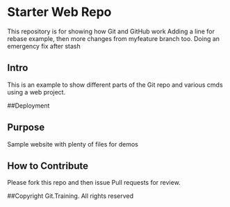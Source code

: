 # Starter Web Repo
This repository is for showing how Git and GitHub work
Adding a line for rebase example, then more changes from myfeature branch too.
Doing an emergency fix after stash

## Intro
This is an example to show different parts of the Git repo and various cmds
using a web project.

##Deployment

## Purpose
Sample website with plenty of files for demos

## How to Contribute
Please fork this repo and then issue Pull requests for review.

##Copyright
Git.Training. All rights reserved
